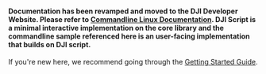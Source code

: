 #### Documentation has been revamped and moved to the DJI Developer Website. Please refer to [Commandline Linux Documentation](https://developer.dji.com/onboard-sdk/documentation/github-platform-docs/commandline/README.html). DJI Script is a minimal interactive implementation on the core library and the commandline sample referenced here is an user-facing implementation that builds on DJI script. 

If you're new here, we recommend going through the [Getting Started Guide](https://developer.dji.com/onboard-sdk/documentation/quick-start/index.html).